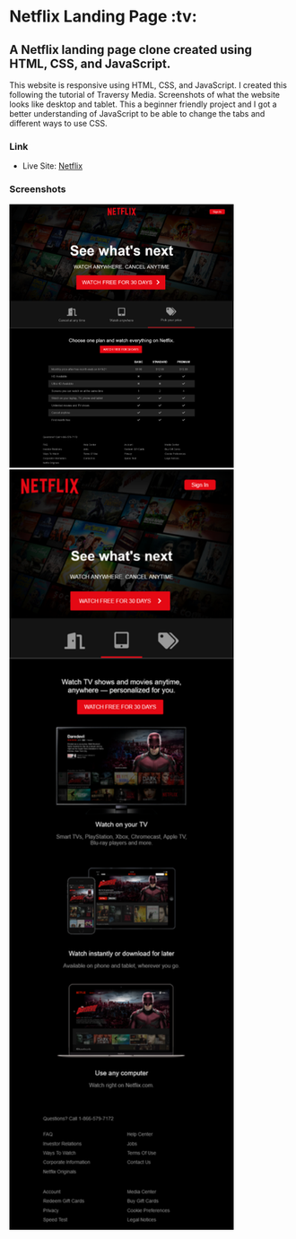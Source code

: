 <h1>Netflix Landing Page :tv:</h1>

<h2>A Netflix landing page clone created using HTML, CSS, and JavaScript.</h2>

<p>This website is responsive using HTML, CSS, and JavaScript. I created this following the tutorial of Traversy Media.  Screenshots of what the website looks like desktop and tablet. This a beginner friendly project and I got a better understanding of JavaScript to be able to change the tabs and different ways to use CSS.</p>

### Link

- Live Site: [Netflix](https://leslielopez25.github.io/netflix-landing-page/)

### Screenshots

<img src="/screenshots/desktop.png" width="400">
<img src="/screenshots/tablet.png" width="400">
